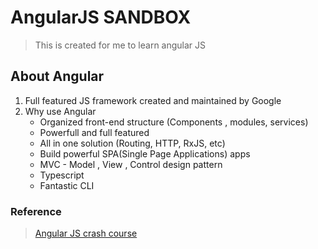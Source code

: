 # AngularJS SANDBOX

> This is created for me to learn angular JS

## About Angular

1. Full featured JS framework created and maintained by Google
2. Why use Angular
   - Organized front-end structure (Components , modules, services)
   - Powerfull and full featured
   - All in one solution (Routing, HTTP, RxJS, etc)
   - Build powerful SPA(Single Page Applications) apps
   - MVC - Model , View , Control design pattern
   - Typescript
   - Fantastic CLI

### Reference

> [Angular JS crash course](https://www.youtube.com/watch?v=Fdf5aTYRW0E&t=3758s)
